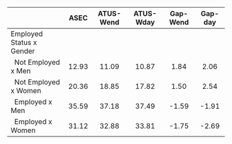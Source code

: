 
|                      |         ASEC |    ATUS-Wend |    ATUS-Wday |     Gap-Wend |      Gap-day |
| -------------------- | :----------: | :----------: | :----------: | :----------: | :----------: |
| Employed Status x Gender |              |              |              |              |              |
| &nbsp;&nbsp;Not Employed x Men |        12.93 |        11.09 |        10.87 |         1.84 |         2.06 |
| &nbsp;&nbsp;Not Employed x Women |        20.36 |        18.85 |        17.82 |         1.50 |         2.54 |
| &nbsp;&nbsp;Employed x Men |        35.59 |        37.18 |        37.49 |        -1.59 |        -1.91 |
| &nbsp;&nbsp;Employed x Women |        31.12 |        32.88 |        33.81 |        -1.75 |        -2.69 |

